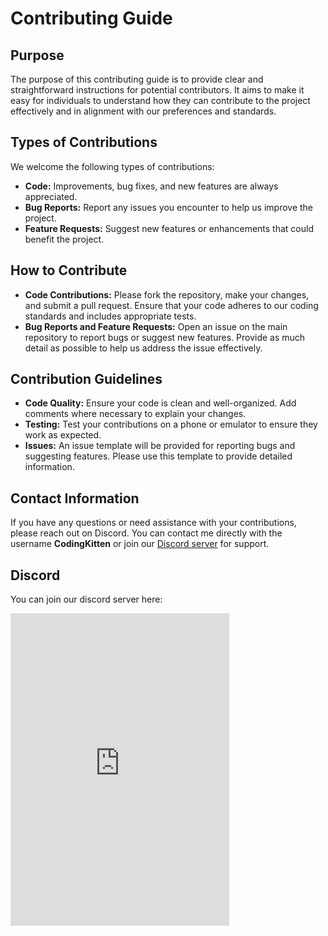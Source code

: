 # Contributing Guide

## Purpose
The purpose of this contributing guide is to provide clear and straightforward instructions for potential contributors. It aims to make it easy for individuals to understand how they can contribute to the project effectively and in alignment with our preferences and standards.

## Types of Contributions
We welcome the following types of contributions:
- **Code:** Improvements, bug fixes, and new features are always appreciated.
- **Bug Reports:** Report any issues you encounter to help us improve the project.
- **Feature Requests:** Suggest new features or enhancements that could benefit the project.

## How to Contribute
- **Code Contributions:** Please fork the repository, make your changes, and submit a pull request. Ensure that your code adheres to our coding standards and includes appropriate tests.
- **Bug Reports and Feature Requests:** Open an issue on the main repository to report bugs or suggest new features. Provide as much detail as possible to help us address the issue effectively.

## Contribution Guidelines
- **Code Quality:** Ensure your code is clean and well-organized. Add comments where necessary to explain your changes.
- **Testing:** Test your contributions on a phone or emulator to ensure they work as expected.
- **Issues:** An issue template will be provided for reporting bugs and suggesting features. Please use this template to provide detailed information.

## Contact Information
If you have any questions or need assistance with your contributions, please reach out on Discord. You can contact me directly with the username **CodingKitten** or join our [Discord server](https://discord.gg/nn3aWNTHET) for support.

## Discord
You can join our discord server here:
<iframe src="https://discord.com/widget?id=1279832814136590461&theme=dark" width="350" height="500" allowtransparency="true" frameborder="0" sandbox="allow-popups allow-popups-to-escape-sandbox allow-same-origin allow-scripts"></iframe>
